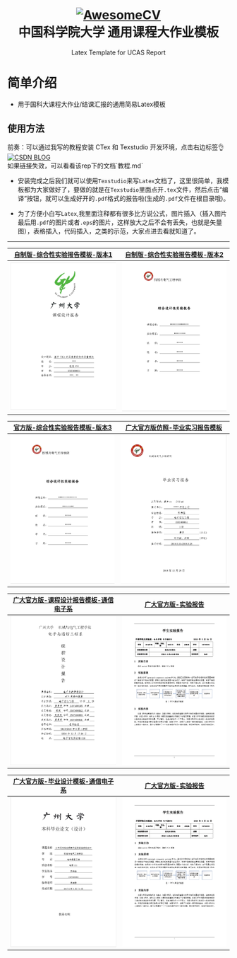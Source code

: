 

<h1 align="center">
  <a href="https://github.com/swq123459/GZHU-Report-Latex-Version">
    <img alt="AwesomeCV" src="https://github.com/jweihe/UCAS_Latex_Template/blob/main/figures/ucas_logo.png"  />
  </a>

  <br />
  中国科学院大学  通用课程大作业模板

</h1>

<p align="center">
  Latex Template for UCAS Report
</p>


# 简单介绍
- 用于国科大课程大作业/结课汇报的通用简易Latex模板

## 使用方法
<div>
  前奏：可以通过我写的教程安装 CTex 和 Texstudio 开发环境，点击右边标签👌
  <a href="https://blog.csdn.net/qq_33826564/article/details/81490478">
    <img alt="CSDN BLOG" src="https://img.shields.io/badge/CSDN-swq123459-red.svg" />
  </a>  
</div>
如果链接失效，可以看看该rep下的文档`教程.md`
<br />

- 安装完成之后我们就可以使用`Texstudio`来写`Latex`文档了，这里很简单，我模板都为大家做好了，要做的就是在`Texstudio`里面点开`.tex`文件，然后点击“编译”按钮，就可以生成好开的`.pdf`格式的报告啦(生成的`.pdf`文件在根目录哦)。

-  为了方便小白写`Latex`,我里面注释都有很多比方说公式，图片插入（插入图片最后用`.pdf`的图片或者`.eps`的图片，这样放大之后不会有丢失，也就是矢量图），表格插入，代码插入，之类的示范，大家点进去看就知道了。
---------


|  [自制版-综合性实验报告模板-版本1](https://github.com/swq123459/GZHU-Report-Latex-Version/tree/master/%E8%87%AA%E5%88%B6%E7%89%88-%E7%BB%BC%E5%90%88%E6%80%A7%E5%AE%9E%E9%AA%8C%E6%8A%A5%E5%91%8A-%E7%89%88%E6%9C%AC1) |  [自制版-综合性实验报告模板-版本2](https://github.com/swq123459/GZHU-Report-Latex-Version/tree/master/%E8%87%AA%E5%88%B6%E7%89%88-%E7%BB%BC%E5%90%88%E6%80%A7%E5%AE%9E%E9%AA%8C%E6%8A%A5%E5%91%8A-%E7%89%88%E6%9C%AC2)|
|:---:|:---:|
| ![Résumé](https://github.com/swq123459/swq123456-readmePicture/blob/master/report/zzv1.png?raw=true) | ![Résumé](https://github.com/swq123459/swq123456-readmePicture/blob/master/report/xy1.png?raw=true)|

|  [官方版-综合性实验报告模板-版本3](https://github.com/swq123459/GZHU-Report-Latex-Version/tree/master/%E5%AE%98%E6%96%B9%E7%89%88-%E7%BB%BC%E5%90%88%E6%80%A7%E5%AE%9E%E9%AA%8C%E6%8A%A5%E5%91%8A%E6%A8%A1%E6%9D%BF-%E7%89%88%E6%9C%AC3) |  [广大官方版仿照-毕业实习报告模板](https://github.com/swq123459/GZHU-Report-Latex-Version/tree/master/%E5%AD%A6%E9%99%A2%E7%89%88-%E6%AF%95%E4%B8%9A%E5%AE%9E%E4%B9%A0%E6%8A%A5%E5%91%8A)| 
|:---:|:---:|
| [![Résumé](https://github.com/swq123459/swq123456-readmePicture/blob/master/report/xy1.png?raw=true)](https://raw.githubusercontent.com/posquit0/Awesome-CV/master/examples/resume.pdf) | [![Résumé](https://github.com/swq123459/swq123456-readmePicture/blob/master/report/by1.png?raw=true)](https://raw.githubusercontent.com/posquit0/Awesome-CV/master/examples/resume.pdf)|

|  [广大官方版-课程设计报告模板-通信电子系](https://github.com/swq123459/GZHU-Report-Latex-Version/tree/master/%E5%AD%A6%E9%99%A2%E7%89%88-%E6%AF%95%E4%B8%9A%E5%AE%9E%E4%B9%A0%E6%8A%A5%E5%91%8A)| [广大官方版-实验报告](https://github.com/swq123459/GZHU-Report-Latex-Version/tree/master/%E5%AE%98%E6%96%B9%E7%89%88-%E5%AE%9E%E9%AA%8C%E6%8A%A5%E5%91%8A%E6%A8%A1%E6%9D%BF) |
|:---:|:---:|
| ![Résumé](https://github.com/swq123459/swq123456-readmePicture/blob/master/report/kcsj1.png?raw=true) | ![Résumé](https://github.com/swq123459/swq123456-readmePicture/blob/master/report/bg1.png?raw=true) |

|  [广大官方版-毕业设计模板-通信电子系](https://github.com/swq123459/GZHU-Report-Latex-Version/tree/master/%E5%AD%A6%E9%99%A2%E7%89%88-%E6%AF%95%E4%B8%9A%E5%AE%9E%E4%B9%A0%E6%8A%A5%E5%91%8A)| [广大官方版-实验报告](https://github.com/swq123459/GZHU-Report-Latex-Version/tree/master/%E5%AE%98%E6%96%B9%E7%89%88-%E5%AE%9E%E9%AA%8C%E6%8A%A5%E5%91%8A%E6%A8%A1%E6%9D%BF) |
|:---:|:---:|
| ![Résumé](https://github.com/swq123459/swq123456-readmePicture/blob/master/report/bysj.png?raw=true) | ![Résumé](https://github.com/swq123459/swq123456-readmePicture/blob/master/report/bg1.png?raw=true) |


